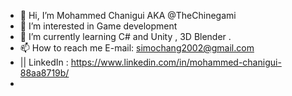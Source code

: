 - 👋 Hi, I’m Mohammed Chanigui AKA @TheChinegami
- 👀 I’m interested in Game development
- 🌱 I’m currently learning C# and Unity , 3D Blender .
- 📫 How to reach me E-mail: simochang2002@gmail.com 
- || LinkedIn : https://www.linkedin.com/in/mohammed-chanigui-88aa8719b/
- 

<!---
TheChinegami/TheChinegami is a ✨ special ✨ repository because its `README.md` (this file) appears on your GitHub profile.
You can click the Preview link to take a look at your changes.
--->
